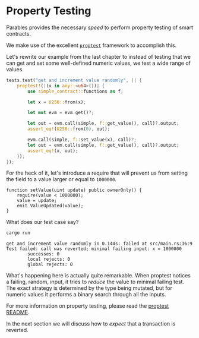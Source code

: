 # Property Testing

Parables provides the necessary _speed_ to perform property testing of smart contracts.

We make use of the excellent [`proptest`] framework to accomplish this.

Let's rewrite our example from the last chapter to instead of testing that we can get and set some
well-defined numeric values, we test a wide range of values.

```rust
tests.test("get and increment value randomly", || {
    proptest!(|(x in any::<u64>())| {
        use simple_contract::functions as f;

        let x = U256::from(x);

        let mut evm = evm.get()?;

        let out = evm.call(simple, f::get_value(), call)?.output;
        assert_eq!(U256::from(0), out);

        evm.call(simple, f::set_value(x), call)?;
        let out = evm.call(simple, f::get_value(), call)?.output;
        assert_eq!(x, out);
    });
});
```

For the heck of it, let's introduce a require that will prevent us from setting the field to
a value larger or equal to `1000000`.

```solidity
function setValue(uint update) public ownerOnly() {
    require(value < 1000000);
    value = update;
    emit ValueUpdated(value);
}
```

What does our test case say?

```bash
cargo run
```

```
get and increment value randomly in 0.144s: failed at src/main.rs:36:9
Test failed: call was reverted; minimal failing input: x = 1000000
        successes: 0
        local rejects: 0
        global rejects: 0
```

What's happening here is actually quite remarkable.
When proptest notices a failing, random, input, it tries to _reduce_ the value to minimal failing
test.
The exact strategy is determined by the type being mutated, but for numeric values it performs
a binary search through all the inputs.

For more information on property testing, please read the [proptest README].

In the next section we will discuss how to _expect_ that a transaction is reverted.

[`proptest`]: https://github.com/AltSysrq/proptest
[proptest README]: https://github.com/AltSysrq/proptest

